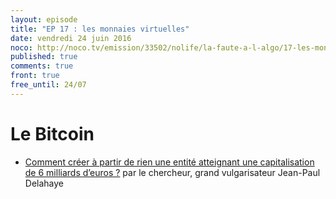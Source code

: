 ```yaml
---
layout: episode
title: "EP 17 : les monnaies virtuelles"
date: vendredi 24 juin 2016
noco: http://noco.tv/emission/33502/nolife/la-faute-a-l-algo/17-les-monnaies-virtuelles
published: true
comments: true
front: true
free_until: 24/07
---
```

# Le Bitcoin

- [Comment créer à partir de rien une entité atteignant une capitalisation de 6 milliards d’euros ?](http://www.les-ernest.fr/le-bitcoin-quand-la-cryptographie-reinvente-la-monnaie-2/) par le chercheur, grand vulgarisateur Jean-Paul Delahaye
